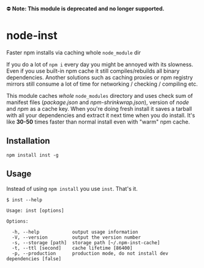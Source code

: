 :no_entry: **Note: This module is deprecated and no longer supported.**

node-inst
=========

Faster npm installs via caching whole `node_module` dir


If you do a lot of `npm i` every day you might be annoyed with its slowness. Even if you use built-in
npm cache it still compiles/rebuilds all binary dependencies. Another solutions such as caching proxies or
npm registry mirrors still consume a lot of time for networking / checking / compiling etc.

This module caches *whole* `node_modules` directory and uses check sum of manifest files (*package.json*
and *npm-shrinkwrap.json*), version of *node* and *npm* as a cache key. When you're doing fresh install 
it saves a tarball with all your dependencies and extract it next time when you do install. It's like 
**30-50** times faster than normal install even with "warm" npm cache.


## Installation

    npm install inst -g


## Usage

Instead of using `npm install` you use `inst`. That's it.

    $ inst --help

    Usage: inst [options]

    Options:

      -h, --help            output usage information
      -V, --version         output the version number
      -s, --storage [path]  storage path [~/.npm-inst-cache]
      -t, --ttl [second]    cache lifetime [86400]
      -p, --production      production mode, do not install dev dependencies [false]
